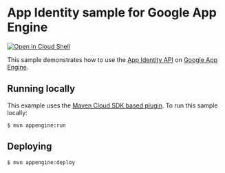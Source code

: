 # App Identity sample for Google App Engine

<a href="https://console.cloud.google.com/cloudshell/open?git_repo=https://github.com/GoogleCloudPlatform/java-docs-samples&page=editor&open_in_editor=appengine-java8/appidentity/README.md">
<img alt="Open in Cloud Shell" src ="http://gstatic.com/cloudssh/images/open-btn.png"></a>


This sample demonstrates how to use the [App Identity API][appid] on [Google App
Engine][ae-docs].

[appid]: https://cloud.google.com/appengine/docs/java/appidentity/
[ae-docs]: https://cloud.google.com/appengine/docs/java/

## Running locally
This example uses the
[Maven Cloud SDK based plugin](https://cloud.google.com/appengine/docs/java/tools/using-maven).
To run this sample locally:

    $ mvn appengine:run

## Deploying

    $ mvn appengine:deploy

